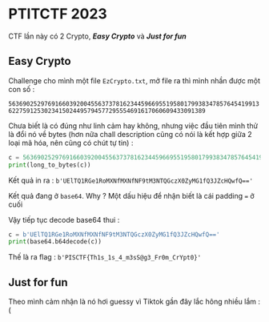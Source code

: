 # PTITCTF 2023

CTF lần này có 2 Crypto, ***Easy Crypto*** và ***Just for fun***

## Easy Crypto

Challenge cho mình một file `EzCrypto.txt`, mở file ra thì mình nhần được một con số : 

```56369025297691660392004556373781623445966955195801799383478576454199136227591253023415024495794577295554691617060609433091389```

Chưa biết là có đúng như linh cảm hay không, nhưng việc đầu tiên mình thử là đổi nó về bytes (hơn nữa chall description cũng có nói là kết hợp giữa 2 loại mã hóa, nên cũng có chút tự tin) :

```Python
c = 56369025297691660392004556373781623445966955195801799383478576454199136227591253023415024495794577295554691617060609433091389
print(long_to_bytes(c))
```

Kết quả in ra : `b'UElTQ1RGe1RoMXNfMXNfNF9tM3NTQGczX0ZyMG1fQ3JZcHQwfQ=='`

Kết quả đang ở `base64`. Why ? Một dấu hiệu để nhận biết là cái padding `=` ở cuối

Vậy tiếp tục decode base64 thui :

```Python
c = b'UElTQ1RGe1RoMXNfMXNfNF9tM3NTQGczX0ZyMG1fQ3JZcHQwfQ=='
print(base64.b64decode(c))
```

Thế là ra flag : `b'PISCTF{Th1s_1s_4_m3sS@g3_Fr0m_CrYpt0}'`

## Just for fun

Theo mình cảm nhận là nó hơi guessy vì Tiktok gần đây lắc hông nhiều lắm :(


